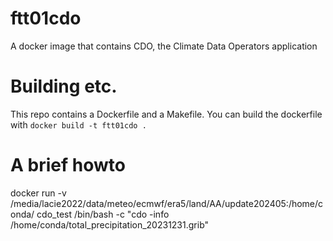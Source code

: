 # ftt01cdo
A docker image that contains CDO, the Climate Data Operators application

# Building etc.

This repo contains a Dockerfile and a Makefile. You can build the dockerfile with `docker build -t ftt01cdo .`

# A brief howto

docker run -v /media/lacie2022/data/meteo/ecmwf/era5/land/AA/update202405:/home/conda/ cdo_test /bin/bash -c "cdo -info /home/conda/total_precipitation_20231231.grib"